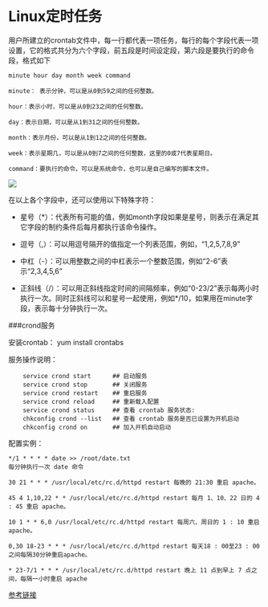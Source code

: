 # Linux定时任务

用户所建立的crontab文件中，每一行都代表一项任务，每行的每个字段代表一项设置，它的格式共分为六个字段，前五段是时间设定段，第六段是要执行的命令段，格式如下

```
minute hour day month week command

minute： 表示分钟，可以是从0到59之间的任何整数。

hour：表示小时，可以是从0到23之间的任何整数。

day：表示日期，可以是从1到31之间的任何整数。

month：表示月份，可以是从1到12之间的任何整数。

week：表示星期几，可以是从0到7之间的任何整数，这里的0或7代表星期日。

command：要执行的命令，可以是系统命令，也可以是自己编写的脚本文件。

```

![](http://p2ehgqigv.bkt.clouddn.com/18-3-3/21156130.jpg)


在以上各个字段中，还可以使用以下特殊字符：

  *  星号（*）：代表所有可能的值，例如month字段如果是星号，则表示在满足其它字段的制约条件后每月都执行该命令操作。
 
  *  逗号（,）：可以用逗号隔开的值指定一个列表范围，例如，“1,2,5,7,8,9”
 
  *  中杠（-）：可以用整数之间的中杠表示一个整数范围，例如“2-6”表示“2,3,4,5,6”
 
  *  正斜线（/）：可以用正斜线指定时间的间隔频率，例如“0-23/2”表示每两小时执行一次。同时正斜线可以和星号一起使用，例如*/10，如果用在minute字段，表示每十分钟执行一次。


###crond服务

安装crontab： yum install crontabs

服务操作说明：

```
	service crond start      ## 启动服务    service crond stop       ## 关闭服务    service crond restart    ## 重启服务    service crond reload     ## 重新载入配置    service crond status     ## 查看 crontab 服务状态:    chkconfig crond --list   ## 查看 crontab 服务是否已设置为开机启动    chkconfig crond on       ## 加入开机自动启动
```


配置实例：

```
*/1 * * * * date >> /root/date.txt每分钟执行一次 date 命令
30 21 * * * /usr/local/etc/rc.d/httpd restart 每晚的 21:30 重启 apache。45 4 1,10,22 * * /usr/local/etc/rc.d/httpd restart 每月 1、10、22 日的 4 : 45 重启 apache。10 1 * * 6,0 /usr/local/etc/rc.d/httpd restart 每周六、周日的 1 : 10 重启 apache。0,30 18-23 * * * /usr/local/etc/rc.d/httpd restart 每天18 : 00至23 : 00之间每隔30分钟重启apache。

* 23-7/1 * * * /usr/local/etc/rc.d/httpd restart 晚上 11 点到早上 7 点之间，每隔一小时重启 apache

```

[参考链接](https://www.jianshu.com/p/0712c75e8392)


<!--
create time: 2018-03-03 19:33:36
Author: Alfred

This file is created by Marboo<http://marboo.io> template file $MARBOO_HOME/.media/starts/default.md
本文件由 Marboo<http://marboo.io> 模板文件 $MARBOO_HOME/.media/starts/default.md 创建
-->

